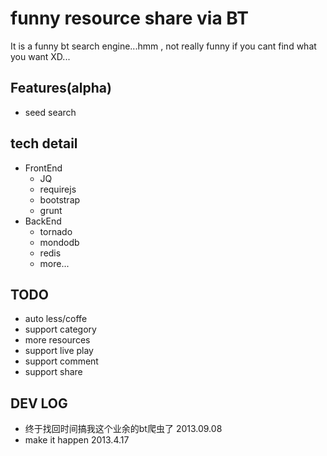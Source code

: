 # funny resource share via BT

It is a funny bt search engine...hmm , not really funny if you cant find what you want XD...

Features(alpha)
--------
- seed search

tech detail
-----------
- FrontEnd
  - JQ
  - requirejs
  - bootstrap
  - grunt
- BackEnd
  - tornado
  - mondodb
  - redis
  - more...

TODO
---- 
- auto less/coffe
- support category
- more resources
- support live play
- support comment
- support share

DEV LOG
----  
* 终于找回时间搞我这个业余的bt爬虫了 2013.09.08 
* make it happen 2013.4.17

